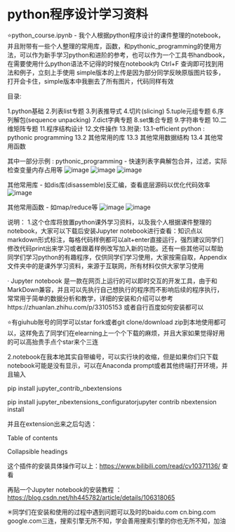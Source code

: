 # python程序设计学习资料


⭐python_course.ipynb - 我个人根据python程序设计的课件整理的notebook，并且附带有一些个人整理的常用库，函数，和pythonic_programming的使用方法，可以作为新手学习python和进阶的参考，也可以作为一个工具书handbook，在需要使用什么python语法不记得的时候在notebook内 Ctrl+F 查询即可找到用法和例子，立刻上手使用
simple版本的上传是因为部分同学反映原版图片较多，打开会卡住，simple版本中我删去了所有图片，代码同样有效

目录: 

  1.python基础
  2.列表list专题
  3.列表推导式
  4.切片(slicing)
  5.tuple元组专题
  6.序列解包(sequence unpacking)
  7.dict字典专题
  8.set集合专题
  9.字符串专题
  10.二维矩阵专题
  11.程序结构设计
  12.文件操作
  13.附录: 13.1-efficient python : pythonic programming 13.2 其他常用的库 13.3 其他常用数据结构 13.4  其他常用函数

其中一部分示例 : 
pythonic_programming - 快速列表字典解包合并，过滤，实际检查变量内存占用等
![image](https://user-images.githubusercontent.com/40328132/119608587-c8b1d900-be28-11eb-892a-21eee6060174.png)
![image](https://user-images.githubusercontent.com/40328132/119608658-e41ce400-be28-11eb-88fd-cff026f2ed5d.png)
![image](https://user-images.githubusercontent.com/40328132/119607852-a2d80480-be27-11eb-9426-771839bf00b8.png)

其他常用库 - 如dis库(disassemble)反汇编，查看底层源码以优化代码效率
![image](https://user-images.githubusercontent.com/40328132/119608135-0e21d680-be28-11eb-8df6-4273098195a0.png)

其他常用函数 - 如map/reduce等
![image](https://user-images.githubusercontent.com/40328132/119608211-2a257800-be28-11eb-9459-4aaa4af7e9ea.png)
![image](https://user-images.githubusercontent.com/40328132/119608252-390c2a80-be28-11eb-9541-7b99cc40cdfa.png)

说明：
1.这个仓库将放置python课外学习资料，以及我个人根据课件整理的notebook，大家可以下载后安装Jupyter notebook进行查看：知识点以markdown形式标注，每格代码样例都可以alt+enter直接运行，强烈建议同学们修改代码print出来学习或者跟着样例改写加入新的功能。还有一些其他可以帮助同学们学习python的有趣程序，仅供同学们学习使用，大家按需自取，Appendix文件夹中的是课外学习资料，来源于互联网，所有材料仅供大家学习使用

· Jupyter notebook 是一款在网页上运行的可以即时交互的开发工具，由于和MarkDown兼容，并且可以先执行自己想执行的程序而不影响后续的程序执行，常常用于简单的数据分析和教学，详细的安装和介绍可以参考https://zhuanlan.zhihu.com/p/33105153 或者自行百度如何安装都可以

⭐有giuhub账号的同学可以star fork或者git clone/download zip到本地使用都可以，这样免去了同学们在elearning上一个个下载的麻烦，并且大家如果觉得好用的可以高抬贵手点个star来个三连

2.notebook在我本地其实自带编号，可以实行块的收缩，但是如果你们只下载notebook可能是没有显示，可以在Anaconda prompt或者其他终端打开环境，并且输入

  pip install jupyter_contrib_nbextensions
  
  pip install jupyter_nbextensions_configuratorjupyter contrib nbextension install
  
并且在extension出来之后勾选：

  Table of contents
  
  Collapsible headings
  
这个插件的安装具体操作可以上：https://www.bilibili.com/read/cv10371136/ 查看

再贴一个Jupyter notebook的安装教程 ： https://blog.csdn.net/hh445782/article/details/106318065

✳同学们在安装和使用的过程中遇到问题可以及时的baidu.com cn.bing.com google.com三连，搜索引擎无所不知，学会善用搜索引擎的你也无所不知，加油

